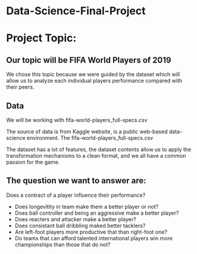 # Data-Science-Final-Project

# Project Topic:

## Our topic will be FIFA World Players of 2019

We chose this topic because we were guided by the dataset which will allow us to analyze each individual players performance compared with their peers.

## Data

We will be working with fifa-world-players_full-specs.csv 

The source of data is from Kaggle website, is a public web-based data-science environment. The fifa-world-players_full-specs.csv

The dataset has a lot of features, the dataset contents allow us to apply the transformation mechanisms to a clean format, and we all have a common passion for the game.

## The question we want to answer are:

Does a contract of a player influence their performance?
* Does longevitity in team make them a better player or not?
* Does ball controller and being an aggressive make a better player?
* Does reacters and attacker make a better player?
* Does consistant ball dribbling maked better tacklers?
* Are left-foot players more productive that than right-foot one?
* Do teams that can afford talented international players win more championships than those that do not?
